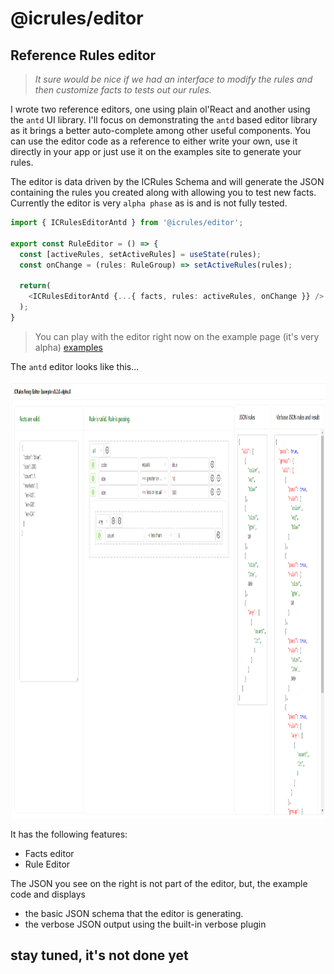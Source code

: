 # @icrules/editor

## Reference Rules editor

> *It sure would be nice if we had an interface to modify the rules and then customize facts to tests out our rules.*

I wrote two reference editors, one using plain ol'React and another using the `antd` UI library. 
I'll focus on demonstrating the `antd` based editor library as it brings a better auto-complete among other useful components. 
You can use the editor code as a reference to either write your own, use it directly in your app or just use it on the examples site to generate your rules. 

The editor is data driven by the ICRules Schema and will generate the JSON containing the rules you created along with allowing you to test new facts. Currently the editor is very `alpha phase` as is and is not fully tested.

```ts
import { ICRulesEditorAntd } from '@icrules/editor';

export const RuleEditor = () => {
  const [activeRules, setActiveRules] = useState(rules);
  const onChange = (rules: RuleGroup) => setActiveRules(rules);

  return(
    <ICRulesEditorAntd {...{ facts, rules: activeRules, onChange }} />
  );
}
```

> You can play with the editor right now on the example page (it's very alpha) [examples](https://ineffably.github.io/icrules/)

The `antd` editor looks like this... 

<img src="editor-example.png" height="700" />

It has the following features:
- Facts editor
- Rule Editor

The JSON you see on the right is not part of the editor, but, the example code and displays 
- the basic JSON schema that the editor is generating.
- the verbose JSON output using the built-in verbose plugin 

## stay tuned, it's not done yet
